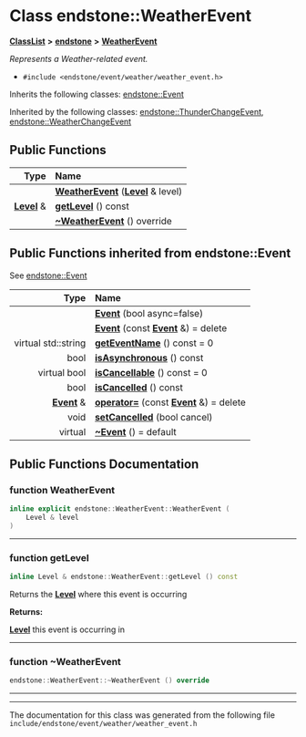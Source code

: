 

# Class endstone::WeatherEvent



[**ClassList**](annotated.md) **>** [**endstone**](namespaceendstone.md) **>** [**WeatherEvent**](classendstone_1_1WeatherEvent.md)



_Represents a Weather-related event._ 

* `#include <endstone/event/weather/weather_event.h>`



Inherits the following classes: [endstone::Event](classendstone_1_1Event.md)


Inherited by the following classes: [endstone::ThunderChangeEvent](classendstone_1_1ThunderChangeEvent.md),  [endstone::WeatherChangeEvent](classendstone_1_1WeatherChangeEvent.md)




















































## Public Functions

| Type | Name |
| ---: | :--- |
|   | [**WeatherEvent**](#function-weatherevent) ([**Level**](classendstone_1_1Level.md) & level) <br> |
|  [**Level**](classendstone_1_1Level.md) & | [**getLevel**](#function-getlevel) () const<br> |
|   | [**~WeatherEvent**](#function-weatherevent) () override<br> |


## Public Functions inherited from endstone::Event

See [endstone::Event](classendstone_1_1Event.md)

| Type | Name |
| ---: | :--- |
|   | [**Event**](classendstone_1_1Event.md#function-event-12) (bool async=false) <br> |
|   | [**Event**](classendstone_1_1Event.md#function-event-22) (const [**Event**](classendstone_1_1Event.md) &) = delete<br> |
| virtual std::string | [**getEventName**](classendstone_1_1Event.md#function-geteventname) () const = 0<br> |
|  bool | [**isAsynchronous**](classendstone_1_1Event.md#function-isasynchronous) () const<br> |
| virtual bool | [**isCancellable**](classendstone_1_1Event.md#function-iscancellable) () const = 0<br> |
|  bool | [**isCancelled**](classendstone_1_1Event.md#function-iscancelled) () const<br> |
|  [**Event**](classendstone_1_1Event.md) & | [**operator=**](classendstone_1_1Event.md#function-operator) (const [**Event**](classendstone_1_1Event.md) &) = delete<br> |
|  void | [**setCancelled**](classendstone_1_1Event.md#function-setcancelled) (bool cancel) <br> |
| virtual  | [**~Event**](classendstone_1_1Event.md#function-event) () = default<br> |






















































## Public Functions Documentation




### function WeatherEvent 

```C++
inline explicit endstone::WeatherEvent::WeatherEvent (
    Level & level
) 
```




<hr>



### function getLevel 

```C++
inline Level & endstone::WeatherEvent::getLevel () const
```



Returns the [**Level**](classendstone_1_1Level.md) where this event is occurring




**Returns:**

[**Level**](classendstone_1_1Level.md) this event is occurring in 





        

<hr>



### function ~WeatherEvent 

```C++
endstone::WeatherEvent::~WeatherEvent () override
```




<hr>

------------------------------
The documentation for this class was generated from the following file `include/endstone/event/weather/weather_event.h`

